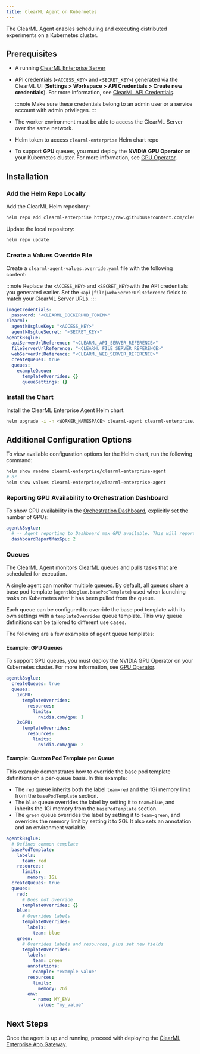 ```yaml
---
title: ClearML Agent on Kubernetes
---
```


The ClearML Agent enables scheduling and executing distributed experiments on a Kubernetes cluster.

## Prerequisites

- A running [ClearML Enterprise Server](k8s.md)
- API credentials (`<ACCESS_KEY>` and `<SECRET_KEY>`) generated via 
  the ClearML UI (**Settings > Workspace > API Credentials > Create new credentials**). For more information, see [ClearML API Credentials](../../webapp/settings/webapp_settings_profile.md#clearml-api-credentials). 

  :::note
  Make sure these credentials belong to an admin user or a service account with admin privileges.
  :::
 
- The worker environment must be able to access the ClearML Server over the same network.
- Helm token to access `clearml-enterprise` Helm chart repo
- To support **GPU** queues, you must deploy the **NVIDIA GPU Operator** on your Kubernetes cluster. For more information, see [GPU Operator](extra_configs/gpu_operator.md).

## Installation

### Add the Helm Repo Locally

Add the ClearML Helm repository:
```bash
helm repo add clearml-enterprise https://raw.githubusercontent.com/clearml/clearml-enterprise-helm-charts/gh-pages --username <HELM_REPO_TOKEN> --password <HELM_REPO_TOKEN>
```

Update the local repository:
```bash
helm repo update
```

### Create a Values Override File

Create a `clearml-agent-values.override.yaml` file with the following content:

:::note
Replace the `<ACCESS_KEY>` and `<SECRET_KEY>`with the API credentials you generated earlier. 
Set the `<api|file|web>ServerUrlReference` fields to match your ClearML 
Server URLs.
:::

```yaml
imageCredentials:
  password: "<CLEARML_DOCKERHUB_TOKEN>"
clearml:
  agentk8sglueKey: "<ACCESS_KEY>"
  agentk8sglueSecret: "<SECRET_KEY>"
agentk8sglue:
  apiServerUrlReference: "<CLEARML_API_SERVER_REFERENCE>"
  fileServerUrlReference: "<CLEARML_FILE_SERVER_REFERENCE>"
  webServerUrlReference: "<CLEARML_WEB_SERVER_REFERENCE>"
  createQueues: true
  queues:
    exampleQueue:
      templateOverrides: {}
      queueSettings: {}
```

### Install the Chart

Install the ClearML Enterprise Agent Helm chart:

```bash
helm upgrade -i -n <WORKER_NAMESPACE> clearml-agent clearml-enterprise/clearml-enterprise-agent --create-namespace -f clearml-agent-values.override.yaml
```

## Additional Configuration Options

To view available configuration options for the Helm chart, run the following command:

```bash
helm show readme clearml-enterprise/clearml-enterprise-agent
# or
helm show values clearml-enterprise/clearml-enterprise-agent
```

### Reporting GPU Availability to Orchestration Dashboard

To show GPU availability in the [Orchestration Dashboard](../../webapp/webapp_orchestration_dash.md), explicitly set the number of GPUs:

```yaml
agentk8sglue:
  # -- Agent reporting to Dashboard max GPU available. This will report 2 GPUs.
  dashboardReportMaxGpu: 2
```

### Queues

The ClearML Agent monitors [ClearML queues](../../fundamentals/agents_and_queues.md) and pulls tasks that are
scheduled for execution.

A single agent can monitor multiple queues. By default, all queues share a base pod template (`agentk8sglue.basePodTemplate`) 
used when launching tasks on Kubernetes after it has been pulled from the queue.

Each queue can be configured to override the base pod template with its own settings with a `templateOverrides` queue template. 
This way queue definitions can be tailored to different use cases.

The following are a few examples of agent queue templates:

#### Example: GPU Queues

To support GPU queues, you must deploy the NVIDIA GPU Operator on your Kubernetes cluster. For more information, see [GPU Operator](extra_configs/gpu_operator.md).

```yaml
agentk8sglue:
  createQueues: true
  queues:
    1xGPU:
      templateOverrides:
        resources:
          limits:
            nvidia.com/gpu: 1
    2xGPU:
      templateOverrides:
        resources:
          limits:
            nvidia.com/gpu: 2
```

#### Example: Custom Pod Template per Queue

This example demonstrates how to override the base pod template definitions on a per-queue basis.
In this example:

- The `red` queue inherits both the label `team=red` and the 1Gi memory limit from the `basePodTemplate` section.
- The `blue` queue overrides the label by setting it to `team=blue`, and inherits the 1Gi memory from the `basePodTemplate` section.
- The `green` queue overrides the label by setting it to `team=green`, and overrides the memory limit by setting it to 2Gi. 
  It also sets an annotation and an environment variable.

```yaml
agentk8sglue:
  # Defines common template
  basePodTemplate:
    labels:
      team: red
    resources:
      limits:
        memory: 1Gi
  createQueues: true
  queues:
    red:
      # Does not override
      templateOverrides: {}
    blue:
      # Overrides labels
      templateOverrides:
        labels:
          team: blue
    green:
      # Overrides labels and resources, plus set new fields
      templateOverrides:
        labels:
          team: green
        annotations:
          example: "example value"
        resources:
          limits:
            memory: 2Gi
        env:
          - name: MY_ENV
            value: "my_value"
```

## Next Steps

Once the agent is up and running, proceed with deploying the [ClearML Enterprise App Gateway](appgw_install_k8s.md).

